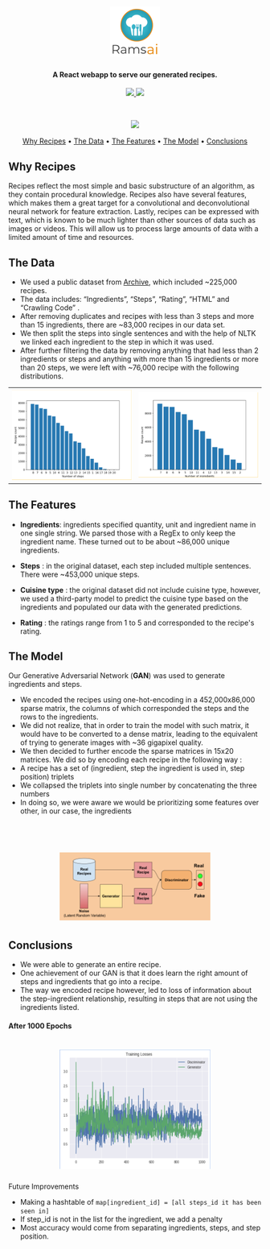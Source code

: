 
<h1 align="center">
  <br>
  <a href="https://ramsai.now.sh"><img src="/src/assets/logo.png" alt="VRoom" width="100"></a>
  <br>
</h1>

<h4 align="center">A React webapp to serve our generated recipes. </h4>

<p align="center">
<a href="https://forthebadge.com">
      <img src="https://forthebadge.com/images/badges/made-with-javascript.svg">
    </a>
	<a href="https://forthebadge.com">
      <img src="https://forthebadge.com/images/badges/built-with-love.svg">
	</a>
</p>
<br>
<p align="center">
  <a href="https://saythanks.io/to/gcollelu">
      <img src="https://img.shields.io/badge/Say%20Thanks-!-1EAEDB.svg">
  </a>
</p>

<p align="center">
  <a href="#why-recipes">Why Recipes</a> •
  <a href="#the-data">The Data</a> •
  <a href="#the-features">The Features</a> •
  <a href="#the-model">The Model</a> •
  <a href="#conclusions">Conclusions</a> 
</p>

## Why Recipes

Recipes reflect the most simple and basic substructure of an algorithm, as they contain procedural knowledge. Recipes also have several features, which makes them a great target for a convolutional and deconvolutional neural network for feature extraction. Lastly, recipes can be expressed with text, which is known to be much lighter than other sources of data such as images or videos. This will allow us to process large amounts of data with a limited amount of time and resources.


## The Data

* We used a public dataset from [Archive](https://archive.org/details/recipes-en-201706), which included ~225,000 recipes. 
* The data includes:  “Ingredients”, “Steps”, “Rating”, “HTML” and “Crawling Code” .
* After removing duplicates and recipes with less than 3 steps and more than 15 ingredients, there are ~83,000 recipes in our data set.
* We then split the steps into single sentences and with the help of NLTK we linked each ingredient to the step in which it was used.
* After further filtering the data by removing anything that had less than 2 ingredients or steps and anything with more than 15 ingredients or more than 20 steps, we were left with ~76,000 recipe with the following distributions.
<table style="text-align:center; width:100%">
  <tr align="center">
    <th align="center"><img src="/src/assets/steps.png" alt="steps" width="250"></th>
    <th align="center"><img src="/src/assets/ingredients.png" alt="steps" width="250"></th> 
  </tr>
</table>



## The Features

* **Ingredients**: ingredients specified quantity, unit and ingredient name in one single string. We parsed those with a RegEx to only keep the ingredient name. These turned out to be about ~86,000 unique ingredients.

* **Steps** : in the original dataset, each step included multiple sentences. There were ~453,000 unique steps.

* **Cuisine type** : the original dataset did not include cuisine type, however, we used a third-party model to predict the cuisine type based on the ingredients and populated our data with the generated predictions. 

* **Rating** : the ratings range from 1 to 5 and corresponded to the recipe's rating.


## The Model

Our Generative Adversarial Network (**GAN**) was used to generate ingredients and steps. 

* We encoded the recipes using one-hot-encoding in a 452,000x86,000 sparse matrix, the columns of which corresponded the steps and the rows to the ingredients.
* We did not realize, that in order to train the model with such matrix, it would have to be converted to a dense matrix, leading to the equivalent  of trying to generate images with  ~36 gigapixel quality. 
* We then decided to further encode the sparse matrices in 15x20 matrices. We did so by encoding each recipe in the following way :
* A recipe has a set of (ingredient, step the ingredient is used in, step position) triplets
* We collapsed the triplets into single number by concatenating the three numbers
* In doing so, we were aware we would be prioritizing some features over other, in our case, the ingredients 

<h1 align="center">
  <br>
  <img src="/src/assets/gan.png" alt="VRoom" width="300">
  <br>
</h1>

## Conclusions

* We were able to generate an entire recipe.
* One achievement of our GAN is that it does learn the right amount of steps and ingredients that go into a recipe.
* The way we encoded recipe however, led to loss of information about the step-ingredient relationship, resulting in steps that are not using the ingredients listed.

#### After 1000 Epochs

<h1 align="center">
  <img src="/src/assets/loss.png" alt="VRoom" width="300">
</h1

#### Future Improvements

* Making a hashtable of `map[ingredient_id] = [all steps_id it has been seen in]`
* If step_id is not in the list for the ingredient, we add a penalty 
* Most accuracy would come from separating ingredients, steps, and step position.





